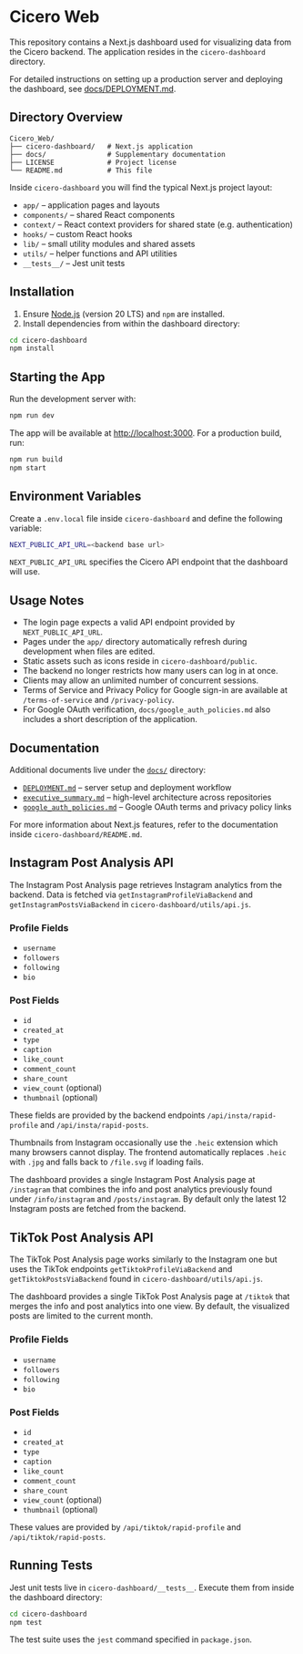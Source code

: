 # Cicero Web

This repository contains a Next.js dashboard used for visualizing data from the Cicero backend. The application resides in the `cicero-dashboard` directory.

For detailed instructions on setting up a production server and deploying the dashboard, see [docs/DEPLOYMENT.md](docs/DEPLOYMENT.md).

## Directory Overview

```
Cicero_Web/
├── cicero-dashboard/   # Next.js application
├── docs/               # Supplementary documentation
├── LICENSE             # Project license
└── README.md           # This file
```

Inside `cicero-dashboard` you will find the typical Next.js project layout:

- `app/` – application pages and layouts
- `components/` – shared React components
- `context/` – React context providers for shared state (e.g. authentication)
- `hooks/` – custom React hooks
- `lib/` – small utility modules and shared assets
- `utils/` – helper functions and API utilities
- `__tests__/` – Jest unit tests

## Installation

1. Ensure [Node.js](https://nodejs.org/) (version 20 LTS) and `npm` are installed.
2. Install dependencies from within the dashboard directory:

```bash
cd cicero-dashboard
npm install
```

## Starting the App

Run the development server with:

```bash
npm run dev
```

The app will be available at [http://localhost:3000](http://localhost:3000).
For a production build, run:

```bash
npm run build
npm start
```

## Environment Variables

Create a `.env.local` file inside `cicero-dashboard` and define the following variable:

```bash
NEXT_PUBLIC_API_URL=<backend base url>
```

`NEXT_PUBLIC_API_URL` specifies the Cicero API endpoint that the dashboard will use.

## Usage Notes

- The login page expects a valid API endpoint provided by `NEXT_PUBLIC_API_URL`.
- Pages under the `app/` directory automatically refresh during development when files are edited.
- Static assets such as icons reside in `cicero-dashboard/public`.
- The backend no longer restricts how many users can log in at once.
- Clients may allow an unlimited number of concurrent sessions.
- Terms of Service and Privacy Policy for Google sign-in are available at `/terms-of-service` and `/privacy-policy`.
- For Google OAuth verification, `docs/google_auth_policies.md` also includes a short description of the application.

## Documentation

Additional documents live under the [`docs/`](docs) directory:

- [`DEPLOYMENT.md`](docs/DEPLOYMENT.md) – server setup and deployment workflow
- [`executive_summary.md`](docs/executive_summary.md) – high-level architecture across repositories
- [`google_auth_policies.md`](docs/google_auth_policies.md) – Google OAuth terms and privacy policy links

For more information about Next.js features, refer to the documentation inside `cicero-dashboard/README.md`.


## Instagram Post Analysis API

The Instagram Post Analysis page retrieves Instagram analytics from the backend. Data is fetched via `getInstagramProfileViaBackend` and `getInstagramPostsViaBackend` in `cicero-dashboard/utils/api.js`.

### Profile Fields
- `username`
- `followers`
- `following`
- `bio`

### Post Fields
- `id`
- `created_at`
- `type`
- `caption`
- `like_count`
- `comment_count`
- `share_count`
- `view_count` (optional)
- `thumbnail` (optional)

These fields are provided by the backend endpoints `/api/insta/rapid-profile` and `/api/insta/rapid-posts`.

Thumbnails from Instagram occasionally use the `.heic` extension which many browsers
cannot display. The frontend automatically replaces `.heic` with `.jpg` and falls
back to `/file.svg` if loading fails.

The dashboard provides a single Instagram Post Analysis page at `/instagram`
that combines the info and post analytics previously found under
`/info/instagram` and `/posts/instagram`. By default only the latest 12
Instagram posts are fetched from the backend.


## TikTok Post Analysis API

The TikTok Post Analysis page works similarly to the Instagram one but uses the TikTok endpoints `getTiktokProfileViaBackend` and `getTiktokPostsViaBackend` found in `cicero-dashboard/utils/api.js`.

The dashboard provides a single TikTok Post Analysis page at `/tiktok`
that merges the info and post analytics into one view. By default,
the visualized posts are limited to the current month.

### Profile Fields
- `username`
- `followers`
- `following`
- `bio`

### Post Fields
- `id`
- `created_at`
- `type`
- `caption`
- `like_count`
- `comment_count`
- `share_count`
- `view_count` (optional)
- `thumbnail` (optional)

These values are provided by `/api/tiktok/rapid-profile` and `/api/tiktok/rapid-posts`.

## Running Tests

Jest unit tests live in `cicero-dashboard/__tests__`. Execute them from inside
the dashboard directory:

```bash
cd cicero-dashboard
npm test
```

The test suite uses the `jest` command specified in `package.json`.
